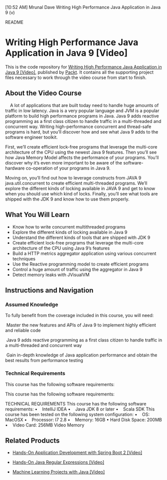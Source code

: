 [10:52 AM] Mrunal Dave
    Writing High Performance Java Application in Java 9 (v)

README







# Writing High Performance Java Application in Java 9 [Video]

This is the code repository for [Writing High Performance Java Application in Java 9 [Video]](https://www.packtpub.com/application-development/writing-high-performance-java-application-java-9-video?utm_source=github&utm_medium=repository&utm_campaign=9781788474993), published by [Packt](https://www.packtpub.com/?utm_source=github). It contains all the supporting project files necessary to work through the video course from start to finish.

## About the Video Course

    A lot of applications that are built today need to handle huge amounts of traffic in low latency. Java is a very popular language and JVM is a popular platform to build high performance programs in Java. Java 9 adds reactive programming as a first class citizen to handle traffic in a multi-threaded and concurrent way. Writing high-performance concurrent and thread-safe programs is hard, but you’ll discover how and see what Java 9 adds to the software engineer toolkit.





First, we’ll create efficient lock-free programs that leverage the multi-core architecture of the CPU using the newest Java 9 features. Then you’ll see how Java Memory Model affects the performance of your programs. You’ll discover why it’s even more important to be aware of the software-hardware co-operation of your programs in Java 9. 





Moving on, you’ll find out how to leverage constructs from JAVA 9 java.util.concurrent to create efficient multi-threaded programs. We’ll explore the different kinds of locking available in JAVA 9 and get to know when you should use which kind of locks. Finally, you’ll see what tools are shipped with the JDK 9 and know how to use them properly.





<H2>What You Will Learn</H2>

<DIV class=book-info-will-learn-text>

<UL>

<LI>Know how to write concurrent multithreaded programs 

<LI>Explore the different kinds of locking available in Java 9 

<LI>Understand the different kinds of tools that are shipped with JDK 9 

<LI>Create efficient lock-free programs that leverage the multi-core architecture of the CPU using Java 9’s features 

<LI>Build a HTTP metrics aggregator application using various concurrent techniques 

<LI>Use the Reactive programming model to create efficient programs 

<LI>Control a huge amount of traffic using the aggregator in Java 9 

<LI>Detect memory leaks with JVisualVM </LI></UL></DIV>





## Instructions and Navigation

### Assumed Knowledge

To fully benefit from the coverage included in this course, you will need:<br/>

 Master the new features and APIs of Java 9 to implement highly efficient and reliable code





 Java 9 adds reactive programming as a first class citizen to handle traffic in a multi-threaded and concurrent way





 Gain in-depth knowledge of Java application performance and obtain the best results from performance testing

### Technical Requirements

This course has the following software requirements:<br/>

This course has the following software requirements:

TECHNICAL REQUIREMENTS This course has the following software requirements: •    IntelliJ IDEA •    Java JDK 8 or later •    Scala SDK This course has been tested on the following system configuration: •    OS: MacOSX •    Processor: I7 2.8 •    Memory: 16GB • Hard Disk Space: 200MB •    Video Card: 256MB Video Memory





## Related Products

* [Hands-On Application Development with Spring Boot 2 [Video]](https://www.packtpub.com/application-development/hands-application-development-spring-boot-2-video?utm_source=github&utm_medium=repository&utm_campaign=9781789137712)





* [Hands-On Java Regular Expressions [Video]](https://www.packtpub.com/application-development/hands-java-regular-expressions-video?utm_source=github&utm_medium=repository&utm_campaign=9781838555900)





* [Machine Learning Projects with Java [Video]](https://www.packtpub.com/big-data-and-business-intelligence/machine-learning-projects-java-video?utm_source=github&utm_medium=repository&utm_campaign=9781789612455)





















